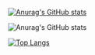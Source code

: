 [![Anurag's GitHub stats](https://github-readme-stats.vercel.app/api?username=lalalavard)](https://github.com/anuraghazra/github-readme-stats)

![Anurag's GitHub stats](https://github-readme-stats.vercel.app/api?username=lalalavard&show_icons=true&theme=radical)

[![Top Langs](https://github-readme-stats.vercel.app/api/top-langs/?username=lalalavard&layout=compact)](https://github.com/anuraghazra/github-readme-stats)

